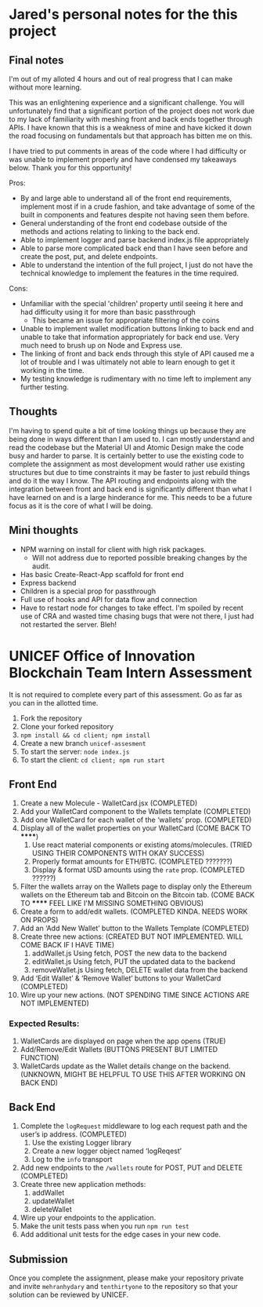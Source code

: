 # Jared's personal notes for the this project

## Final notes

I'm out of my alloted 4 hours and out of real progress that I can make without more learning.

This was an enlightening experience and a significant challenge. You will unfortunately find that a significant portion of the project does not work due to my lack of familiarity with meshing front and back ends together through APIs. I have known that this is a weakness of mine and have kicked it down the road focusing on fundamentals but that approach has bitten me on this.

I have tried to put comments in areas of the code where I had difficulty or was unable to implement properly and have condensed my takeaways below. Thank you for this opportunity!

Pros:

- By and large able to understand all of the front end requirements, implement most if in a crude fashion, and take advantage of some of the built in components and features despite not having seen them before.
- General understanding of the front end codebase outside of the methods and actions relating to linking to the back end.
- Able to implement logger and parse backend index.js file appropriately
- Able to parse more complicated back end than I have seen before and create the post, put, and delete endpoints.
- Able to understand the intention of the full project, I just do not have the technical knowledge to implement the features in the time required.

Cons:

- Unfamiliar with the special 'children' property until seeing it here and had difficulty using it for more than basic passthrough
  - This became an issue for appropriate filtering of the coins
- Unable to implement wallet modification buttons linking to back end and unable to take that information appropriately for back end use. Very much need to brush up on Node and Express use.
- The linking of front and back ends through this style of API caused me a lot of trouble and I was ultimately not able to learn enough to get it working in the time.
- My testing knowledge is rudimentary with no time left to implement any further testing.

## Thoughts

I'm having to spend quite a bit of time looking things up because they are being done in ways different than I am used to. I can mostly understand and read the codebase but the Material UI and Atomic Design make the code busy and harder to parse.
It is certainly better to use the existing code to complete the assignment as most development would rather use existing structures but due to time constraints it may be faster to just rebuild things and do it the way I know.
The API routing and endpoints along with the integration between front and back end is significantly different than what I have learned on and is a large hinderance for me. This needs to be a future focus as it is the core of what I will be doing.

## Mini thoughts

- NPM warning on install for client with high risk packages.
  - Will not address due to reported possible breaking changes by the audit.
- Has basic Create-React-App scaffold for front end
- Express backend
- Children is a special prop for passthrough
- Full use of hooks and API for data flow and connection
- Have to restart node for changes to take effect. I'm spoiled by recent use of CRA and wasted time chasing bugs that were not there, I just had not restarted the server. Bleh!

# UNICEF Office of Innovation Blockchain Team Intern Assessment

It is not required to complete every part of this assessment. Go as far as you can in the allotted time.

1. Fork the repository
2. Clone your forked repository
3. `npm install && cd client; npm install`
4. Create a new branch `unicef-assesment`
5. To start the server: `node index.js`
6. To start the client: `cd client; npm run start`

## Front End

1. Create a new Molecule - WalletCard.jsx (COMPLETED)
2. Add your WalletCard component to the Wallets template (COMPLETED)
3. Add one WalletCard for each wallet of the ‘wallets’ prop. (COMPLETED)
4. Display all of the wallet properties on your WalletCard (COME BACK TO **\*\*\*\***)
   1. Use react material components or existing atoms/molecules. (TRIED USING THEIR COMPONENTS WITH OKAY SUCCESS)
   2. Properly format amounts for ETH/BTC. (COMPLETED ???????)
   3. Display & format USD amounts using the `rate` prop. (COMPLETED ??????)
5. Filter the wallets array on the Wallets page to display only the Ethereum wallets on the Ethereum tab and Bitcoin on the Bitcoin tab. (COME BACK TO **\*\*\*\*** FEEL LIKE I'M MISSING SOMETHING OBVIOUS)
6. Create a form to add/edit wallets. (COMPLETED KINDA. NEEDS WORK ON PROPS)
7. Add an ‘Add New Wallet’ button to the Wallets Template (COMPLETED)
8. Create three new actions: (CREATED BUT NOT IMPLEMENTED. WILL COME BACK IF I HAVE TIME)
   1. addWallet.js
      Using fetch, POST the new data to the backend
   2. editWallet.js
      Using fetch, PUT the updated data to the backend
   3. removeWallet.js
      Using fetch, DELETE wallet data from the backend
9. Add ‘Edit Wallet’ & ‘Remove Wallet’ buttons to your WalletCard (COMPLETED)
10. Wire up your new actions. (NOT SPENDING TIME SINCE ACTIONS ARE NOT IMPLEMENTED)

### Expected Results:

1. WalletCards are displayed on page when the app opens (TRUE)
2. Add/Remove/Edit Wallets (BUTTONS PRESENT BUT LIMITED FUNCTION)
3. WalletCards update as the Wallet details change on the backend. (UNKNOWN, MIGHT BE HELPFUL TO USE THIS AFTER WORKING ON BACK END)

## Back End

1. Complete the `logRequest` middleware to log each request path and the user’s ip address. (COMPLETED)
   1. Use the existing Logger library
   2. Create a new logger object named ‘logReqest’
   3. Log to the `info` transport
2. Add new endpoints to the `/wallets` route for POST, PUT and DELETE (COMPLETED)
3. Create three new application methods:
   1. addWallet
   2. updateWallet
   3. deleteWallet
4. Wire up your endpoints to the application.
5. Make the unit tests pass when you run `npm run test`
6. Add additional unit tests for the edge cases in your new code.

## Submission

Once you complete the assignment, please make your repository private and invite `mehranhydary` and `tenthirtyone` to the repository so that your solution can be reviewed by UNICEF.

